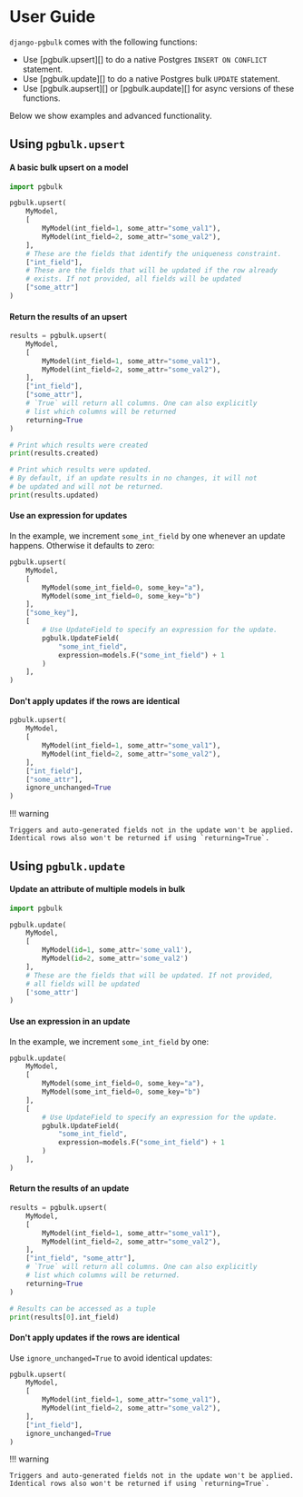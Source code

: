 # User Guide

`django-pgbulk` comes with the following functions:

- Use [pgbulk.upsert][] to do a native Postgres `INSERT ON CONFLICT` statement.
- Use [pgbulk.update][] to do a native Postgres bulk `UPDATE` statement.
- Use [pgbulk.aupsert][] or [pgbulk.aupdate][] for async versions of these functions.

Below we show examples and advanced functionality.

## Using `pgbulk.upsert`

#### A basic bulk upsert on a model

```python
import pgbulk

pgbulk.upsert(
    MyModel,
    [
        MyModel(int_field=1, some_attr="some_val1"),
        MyModel(int_field=2, some_attr="some_val2"),
    ],
    # These are the fields that identify the uniqueness constraint.
    ["int_field"],
    # These are the fields that will be updated if the row already
    # exists. If not provided, all fields will be updated
    ["some_attr"]
)
```

#### Return the results of an upsert

```python
results = pgbulk.upsert(
    MyModel,
    [
        MyModel(int_field=1, some_attr="some_val1"),
        MyModel(int_field=2, some_attr="some_val2"),
    ],
    ["int_field"],
    ["some_attr"],
    # `True` will return all columns. One can also explicitly
    # list which columns will be returned
    returning=True
)

# Print which results were created
print(results.created)

# Print which results were updated.
# By default, if an update results in no changes, it will not
# be updated and will not be returned.
print(results.updated)
```

#### Use an expression for updates

In the example, we increment `some_int_field` by one whenever an update happens. Otherwise it defaults to zero:

```python
pgbulk.upsert(
    MyModel,
    [
        MyModel(some_int_field=0, some_key="a"),
        MyModel(some_int_field=0, some_key="b")
    ],
    ["some_key"],
    [
        # Use UpdateField to specify an expression for the update.
        pgbulk.UpdateField(
            "some_int_field",
            expression=models.F("some_int_field") + 1
        )
    ],
)
```

#### Don't apply updates if the rows are identical

```python
pgbulk.upsert(
    MyModel,
    [
        MyModel(int_field=1, some_attr="some_val1"),
        MyModel(int_field=2, some_attr="some_val2"),
    ],
    ["int_field"],
    ["some_attr"],
    ignore_unchanged=True
)
```

!!! warning

    Triggers and auto-generated fields not in the update won't be applied. Identical rows also won't be returned if using `returning=True`.

## Using `pgbulk.update`

#### Update an attribute of multiple models in bulk

```python
import pgbulk

pgbulk.update(
    MyModel,
    [
        MyModel(id=1, some_attr='some_val1'),
        MyModel(id=2, some_attr='some_val2')
    ],
    # These are the fields that will be updated. If not provided,
    # all fields will be updated
    ['some_attr']
)
```

#### Use an expression in an update

In the example, we increment `some_int_field` by one:

```python
pgbulk.update(
    MyModel,
    [
        MyModel(some_int_field=0, some_key="a"),
        MyModel(some_int_field=0, some_key="b")
    ],
    [
        # Use UpdateField to specify an expression for the update.
        pgbulk.UpdateField(
            "some_int_field",
            expression=models.F("some_int_field") + 1
        )
    ],
)
```

#### Return the results of an update

```python
results = pgbulk.upsert(
    MyModel,
    [
        MyModel(int_field=1, some_attr="some_val1"),
        MyModel(int_field=2, some_attr="some_val2"),
    ],
    ["int_field", "some_attr"],
    # `True` will return all columns. One can also explicitly
    # list which columns will be returned.
    returning=True
)

# Results can be accessed as a tuple
print(results[0].int_field)
```

#### Don't apply updates if the rows are identical

Use `ignore_unchanged=True` to avoid identical updates:

```python
pgbulk.upsert(
    MyModel,
    [
        MyModel(int_field=1, some_attr="some_val1"),
        MyModel(int_field=2, some_attr="some_val2"),
    ],
    ["int_field"],
    ignore_unchanged=True
)
```

!!! warning

    Triggers and auto-generated fields not in the update won't be applied. Identical rows also won't be returned if using `returning=True`.
